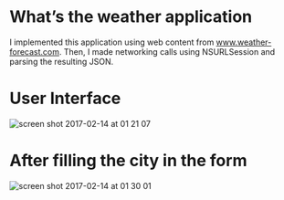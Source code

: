 
# What’s the weather application

I implemented this application using web content from www.weather-forecast.com. Then, I made networking calls using NSURLSession and parsing the resulting JSON.

# User Interface

![screen shot 2017-02-14 at 01 21 07](https://cloud.githubusercontent.com/assets/18175994/22917942/b006da84-f255-11e6-8fc6-dfd3134f9748.png)

# After filling the city in the form

![screen shot 2017-02-14 at 01 30 01](https://cloud.githubusercontent.com/assets/18175994/22917944/b2506c60-f255-11e6-9585-a7a39ef808a7.png)

